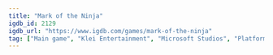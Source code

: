 ```yaml
---
title: "Mark of the Ninja"
igdb_id: 2129
igdb_url: "https://www.igdb.com/games/mark-of-the-ninja"
tag: ["Main game", "Klei Entertainment", "Microsoft Studios", "Platform", "Adventure", "Indie", "Single player", "Side view", "Action", "Stealth"]
---
```


